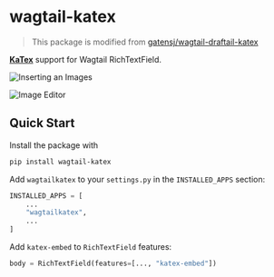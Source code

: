# wagtail-katex

> This package is modified from [gatensj/wagtail-draftail-katex](https://github.com/gatensj/wagtail-draftail-katex)

**[KaTex](https://katex.org)** support for Wagtail RichTextField.

![Inserting an Images](https://raw.githubusercontent.com/gatensj/wagtail-draftail-katex/master/images/screenshot06152018-1.png)

![Image Editor](https://raw.githubusercontent.com/gatensj/wagtail-draftail-katex/master/images/screenshot06152018-2.png)

## Quick Start

Install the package with

```sh
pip install wagtail-katex
```

Add `wagtailkatex` to your `settings.py` in the `INSTALLED_APPS` section:

```python
INSTALLED_APPS = [
    ...
    "wagtailkatex",
    ...
]
```

Add `katex-embed` to `RichTextField` features:

```python
body = RichTextField(features=[..., "katex-embed"])
```
